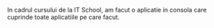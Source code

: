 In cadrul cursului de la IT School, am facut o aplicatie in consola care cuprinde toate aplicatiile pe care facut.
